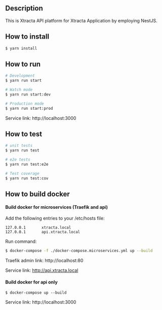 ## Description

This is Xtracta API platform for Xtracta Application by employing NestJS.

## How to install

```bash
$ yarn install
```

## How to run

```bash
# Development
$ yarn run start

# Watch mode
$ yarn run start:dev

# Production mode
$ yarn run start:prod
```

Service link: http://localhost:3000

## How to test

```bash
# unit tests
$ yarn run test

# e2e tests
$ yarn run test:e2e

# Test coverage
$ yarn run test:cov
```

## How to build docker

#### Build docker for microservices (Traefik and api)

Add the following entries to your /etc/hosts file:

```
127.0.0.1       xtracta.local
127.0.0.1       api.xtracta.local
```

Run command:

```bash
$ docker-compose -f ./docker-compose.microservices.yml up --build
```

Traefik admin link: http://localhost:80

Service link: http://api.xtracta.local

#### Build docker for api only

```
$ docker-compose up --build
```

Service link: http://localhost:3000
